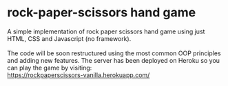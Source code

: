 # rock-paper-scissors hand game
A simple implementation of rock paper scissors hand game using just HTML, CSS and Javascript (no framework).<br><br>
The code will be soon restructured using the most common OOP principles and adding new features.
The server has been deployed on Heroku so you can play the game by visiting: <br>
https://rockpaperscissors-vanilla.herokuapp.com/
